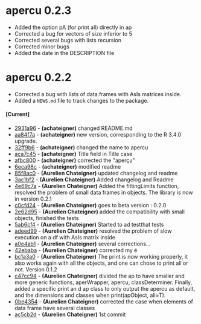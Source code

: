 # apercu 0.2.3

* Added the option pA (for print all) directly in ap
* Corrected a bug for vectors of size inferior to 5
* Corrected several bugs with lists recursion
* Corrected minor bugs
* Added the date in the DESCRIPTION file

# apercu 0.2.2

* Corrected a bug with lists of data.frames with AsIs matrices inside.
* Added a `NEWS.md` file to track changes to the package.

#### [Current]

####
 * [2931a96](../../commit/2931a96) - __(achateigner)__ changed README.md
 * [aa84f7a](../../commit/aa84f7a) - __(achateigner)__ new version, corresponding to the R 3.4.0 upgrade.
 * [32ff9b6](../../commit/32ff9b6) - __(achateigner)__ changed the name to apercu
 * [aca7c45](../../commit/aca7c45) - __(achateigner)__ Title field in Title case
 * [afbc800](../../commit/afbc800) - __(achateigner)__ corrected the "aperçu"
 * [6eca98c](../../commit/6eca98c) - __(achateigner)__ modified readme
 * [85f8ac0](../../commit/85f8ac0) - __(Aurelien Chateigner)__ updated changelog and readme
 * [3ac1bf2](../../commit/3ac1bf2) - __(Aurelien Chateigner)__ Added changelog and Readme
 * [4e69c7a](../../commit/4e69c7a) - __(Aurelien Chateigner)__ Added the fittingLimits function, resolved the problem of small data frames in objects. The library is now in version 0.2.1
 * [c0cfd24](../../commit/c0cfd24) - __(Aurelien Chateigner)__ goes to beta version : 0.2.0
 * [2e62d95](../../commit/2e62d95) - __(Aurelien Chateigner)__ added the compatibility with small objects, finished the tests
 * [5ab6cf4](../../commit/5ab6cf4) - __(Aurelien Chateigner)__ Started to ad testthat tests
 * [adeed99](../../commit/adeed99) - __(Aurelien Chateigner)__ resolved the problem of slow execution on a df with AsIs matrix inside
 * [a0e4ab1](../../commit/a0e4ab1) - __(Aurelien Chateigner)__ several corrections...
 * [42ebaba](../../commit/42ebaba) - __(Aurelien Chateigner)__ corrected my é
 * [bc1a3a0](../../commit/bc1a3a0) - __(Aurelien Chateigner)__ The print is now working properly, it also works again with all the objects, and one can chose to print all or not. Version 0.1.2
 * [c47cc94](../../commit/c47cc94) - __(Aurelien Chateigner)__ divided the ap to have smaller and more generic functions, aperWrapper, apercu, classDeterminer. Finally, added a specific print an
d ap class to only output the apercu as default, and the dimensions and classes when print(apObject, all=T).
 * [0be4354](../../commit/0be4354) - __(Aurelien Chateigner)__ corrected the case when elements of data frame have several classes
 * [ac5cb2d](../../commit/ac5cb2d) - __(Aurelien Chateigner)__ 1st commit

